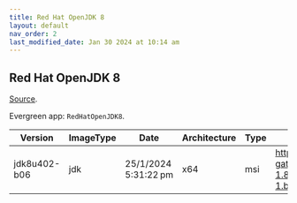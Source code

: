 ```yaml
---
title: Red Hat OpenJDK 8
layout: default
nav_order: 2
last_modified_date: Jan 30 2024 at 10:14 am
---
```


## Red Hat OpenJDK 8

[Source](https://developers.redhat.com/products/openjdk/overview).

Evergreen app: `RedHatOpenJDK8`.

| Version      | ImageType | Date                 | Architecture | Type | URI                                                                                                                                               |
| ------------ | --------- | -------------------- | ------------ | ---- | ------------------------------------------------------------------------------------------------------------------------------------------------- |
| jdk8u402-b06 | jdk       | 25/1/2024 5:31:22 pm | x64          | msi  | https://developers.redhat.com/content-gateway/file/pub/openjdk/adoptium/January_2024/java-1.8.0-openjdk-1.8.0.402-1.b06.redhat.windows.x86_64.msi |
